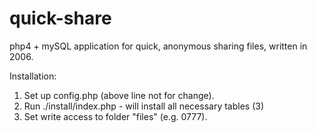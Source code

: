 # quick-share
php4 + mySQL application for quick, anonymous sharing files, written in 2006.

Installation:
1. Set up config.php (above line not for change).
2. Run ./install/index.php - will install all necessary tables (3)
3. Set write access to folder "files" (e.g. 0777).

